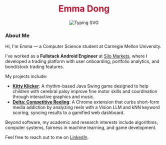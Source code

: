 <h1 
  align="center" style="color:#C41230;">Emma Dong
</h1>


<p align="center">
  <img href="https://git.io/typing-svg"><img src="https://readme-typing-svg.demolab.com font=Fira+Code&duration=2500&pause=1000&color=C41230&center=true&vCenter=true&width=435&lines=scs+%40+carnegie+mellon+university;prev.+swe+%40+silo+markets" alt="Typing SVG" /></a>
</p>

### About Me
Hi, I'm Emma — a Computer Science student at Carnegie Mellon University.  

I've worked as a **Fullstack Android Engineer** at [Silo Markets](https://www.silomarkets.com/), where I developed a trading platform with user onboarding, portfolio analytics, and bond/stock trading features.  

My projects include:  
- [**Kitty Klicker**](https://github.com/emmadong05/KittyKlicker): A rhythm-based Java Swing game designed to help children with cerebral palsy improve fine motor skills and coordination through interactive graphics and music.  
- [**Delta: Competitive Reeling**](https://github.com/emmadong05/competitive-reeling): A Chrome extension that curbs short-form media addiction by analyzing reels with a Vision LLM and kNN keyword scoring, syncing results to a gamified web dashboard.  

Beyond software, my academic and research interests include algorithms, computer systems, fairness in machine learning, and game development.  

Feel free to reach out to me on [LinkedIn](https://www.linkedin.com/in/emmad6688).  

